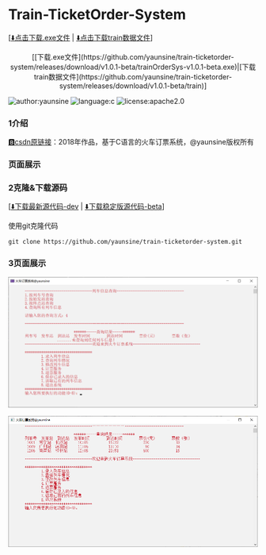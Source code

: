 # Train-TicketOrder-System
[[⬇️点击下载.exe文件](https://github.com/yaunsine/train-ticketorder-system/releases/download/v1.0.1-beta/trainOrderSys-v1.0.1-beta.exe) | [⬇️点击下载train数据文件](https://github.com/yaunsine/train-ticketorder-system/releases/download/v1.0.1-beta/train)]

<div align="center">[[下载.exe文件](https://github.com/yaunsine/train-ticketorder-system/releases/download/v1.0.1-beta/trainOrderSys-v1.0.1-beta.exe)|[下载train数据文件](https://github.com/yaunsine/train-ticketorder-system/releases/download/v1.0.1-beta/train)]</div>

![author:yaunsine](https://img.shields.io/badge/author-yaunsine-blue)
![language:c](https://img.shields.io/badge/language-c-orange)
![license:apache2.0](https://img.shields.io/badge/license-apache2.0-red)

### 1介绍

[🅱️csdn原链接](https://blog.csdn.net/weixin_43792401/article/details/88602327)：2018年作品，基于C语言的火车订票系统，@yaunsine版权所有



### 页面展示

### 2克隆&下载源码
[[⬇️下载最新源代码-dev](https://github.com/yaunsine/train-ticketorder-system/archive/refs/heads/master.zip) | 
[⬇️下载稳定版源代码-beta](https://github.com/yaunsine/train-ticketorder-system/archive/refs/tags/v1.0.1-beta.zip)]

使用git克隆代码
```
git clone https://github.com/yaunsine/train-ticketorder-system.git
```

### 3页面展示

![主图，网络错误无法获取图片](https://github.com/yaunsine/train-ticketorder-system/blob/master/images/main.png?raw=true)

![查询图，网络错误无法获取图片](https://github.com/yaunsine/train-ticketorder-system/blob/master/images/query.png?raw=true)

